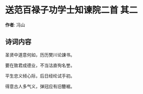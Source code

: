# 送范百禄子功学士知谏院二首  其二

**作者**: 冯山

## 诗词内容

圣贤中道意何如，历历樊川论諌书。

要在致君成德业，不当沽直徇名誉。

平生忠义倾心际，后日经纶试手初。

得意古人多气义，弹冠应有旧簪裾。

